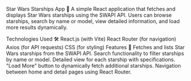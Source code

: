 Star Wars Starships App 🚀
A simple React application that fetches and displays Star Wars starships using the SWAPI API. Users can browse starships, search by name or model, view detailed information, and load more results dynamically.

Technologies Used 🛠️
React.js (with Vite)
React Router (for navigation)
Axios (for API requests)
CSS (for styling)
Features 🌟
Fetches and lists Star Wars starships from the SWAPI API.
Search functionality to filter starships by name or model.
Detailed view for each starship with specifications.
"Load More" button to dynamically fetch additional starships.
Navigation between home and detail pages using React Router.
